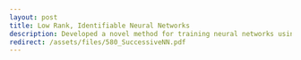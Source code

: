 ```yaml
---
layout: post
title: Low Rank, Identifiable Neural Networks
description: Developed a novel method for training neural networks using low-rank successive approximations via singular value decomposition(SVD)
redirect: /assets/files/580_SuccessiveNN.pdf
---
```


